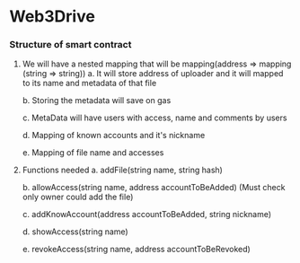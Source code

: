 # Web3Drive
### Structure of smart contract

1.  We will have a nested mapping that will be mapping(address => mapping (string => string))
    a.  It will store address of uploader and it will mapped to its name and metadata of that file

    b.  Storing the metadata will save on gas 
    
    c.  MetaData will have users with access, name and comments by users
    
    d.  Mapping of known accounts and it's nickname
    
    e.  Mapping of file name and accesses

2.  Functions needed
    a. addFile(string name, string hash)
    
    b. allowAccess(string name, address accountToBeAdded) (Must check only owner could add the file)
    
    c. addKnowAccount(address accountToBeAdded, string nickname) 
    
    d. showAccess(string name)
    
    e. revokeAccess(string name, address accountToBeRevoked) 
